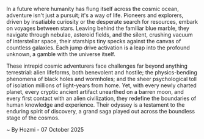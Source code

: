 
In a future where humanity has flung itself across the cosmic ocean, adventure isn't just a pursuit; it's a way of life. Pioneers and explorers, driven by insatiable curiosity or the desperate search for resources, embark on voyages between stars. Leaving behind the familiar blue marble, they navigate through nebulae, asteroid fields, and the silent, crushing vacuum of interstellar space, their starships tiny specks against the canvas of countless galaxies. Each jump drive activation is a leap into the profound unknown, a gamble with the universe itself.

These intrepid cosmic adventurers face challenges far beyond anything terrestrial: alien lifeforms, both benevolent and hostile; the physics-bending phenomena of black holes and wormholes; and the sheer psychological toll of isolation millions of light-years from home. Yet, with every newly charted planet, every cryptic ancient artifact unearthed on a barren moon, and every first contact with an alien civilization, they redefine the boundaries of human knowledge and experience. Their odyssey is a testament to the enduring spirit of discovery, a grand saga played out across the boundless stage of the cosmos.

~ By Hozmi - 07 October 2025
